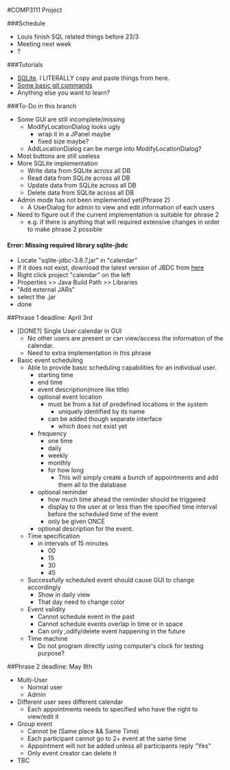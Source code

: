 #COMP3111 Project

###Schedule
- Louis finish SQL related things before 23/3
- Meeting next week
- ?

###Tutorials
* <a href="http://www.tutorialspoint.com/sqlite/sqlite_java.htm">SQLite</a>. I LITERALLY copy and paste things from here.
* <a href="https://www.siteground.com/tutorials/git/commands.htm">Some basic git commands</a> 
* Anything else you want to learn?

###To-Do in this branch
* Some GUI are still incomplete/missing
	* ModifyLocationDialog looks ugly
		* wrap it in a JPanel maybe
		* fixed size maybe?
	* AddLocationDialog can be merge into ModifyLocationDialog?
* Most buttons are still useless
* More SQLite implementation
	* Write data from SQLite across all DB
	* Read data from SQLite across all DB
	* Update data from SQLite across all DB
	* Delete data from SQLite across all DB
* Admin mode has not been implemented yet(Phrase 2)
	* A UserDialog for admin to view and edit information of each users
* Need to figure out if the current implementation is suitable for phrase 2
	* e.g. if there is anything that will required extensive changes in order to make phrase 2 possible

#### Error: Missing required library sqlite-jbdc
- Locate "sqlite-jdbc-3.8.7.jar" in "calendar"
- If it does not exist, download the latest version of JBDC from <a href="https://bitbucket.org/xerial/sqlite-jdbc/downloads">here</a>
- Right click project "calendar" on the left
- Properties >> Java Build Path >> Libraries
- "Add external JARs"
- select the .jar
- done

##Phrase 1 deadline: April 3rd

* [DONE?] Single User calendar in GUI
	* No other users are present or can view/access the information of the calendar.
	* Need to extra implementation in this phrase
* Basic event scheduling
	* Able to provide basic scheduling capabilities for an individual user.
		* starting time
		* end time
		* event description(more like title)
		* optional event location
			* must be from a list of predefined locations in the system
				* uniquely identified by its name
			* can be added though separate interface
				* which does not exist yet
		* frequency
			* one time
			* daily
			* weekly
			* monthly
			* for how long
				* This will simply create a bunch of appointments and add them all to the database
		* optional reminder
			* how much time ahead the reminder should be triggered
			* display to the user at or less than the specified time interval before the scheduled time of the event
			* only be given ONCE
		* optional description for the event.
	* Time specification
		* in intervals of 15 minutes
			* 00
			* 15
			* 30
			* 45
	* Successfully scheduled event should cause GUI to change accordingly
		* Show in daily view
		* That day need to change color
	* Event validity
		* Cannot schedule event in the past
		* Cannot schedule events overlap in time or in space
		* Can only ,odify/delete event happening in the future
	* Time machine
		* Do not program directly using computer's clock for testing purpose?

##Phrase 2 deadline: May 8th

* Multi-User
	* Normal user
	* Admin
* Different user sees different calendar
	* Each appointments needs to specified who have the right to view/edit it
* Group event
	* Cannot be (Same place && Same Time)
	* Each participant cannot go to 2+ event at the same time
	* Appointment will not be added unless all participants reply "Yes"
	* Only event creator can delete it
* TBC
